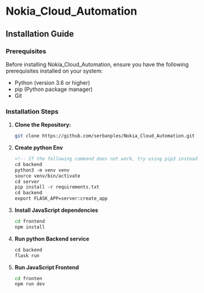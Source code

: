# Nokia_Cloud_Automation

## Installation Guide

### Prerequisites
Before installing Nokia_Cloud_Automation, ensure you have the following prerequisites installed on your system:
- Python (version 3.6 or higher)
- pip (Python package manager)
- Git

### Installation Steps

1. **Clone the Repository:**
   ```bash
   git clone https://github.com/serbanples/Nokia_Cloud_Automation.git

2. **Create python Env**
    ```markdown
    <!-- If the following command does not work, try using pip3 instead -->
    cd backend
    python3 -m venv venv
    source venv/bin/activate
    cd server
    pip install -r requirements.txt
    cd backend
    export FLASK_APP=server:create_app


2. **Install JavaScript dependencies**
    ```bash
    cd frontend
    npm install

3. **Run python Backend service**
    ```markdown
    cd backend
    flask run

4. **Run JavaScript Frontend**
    ```bash
    cd fronten
    npm run dev
